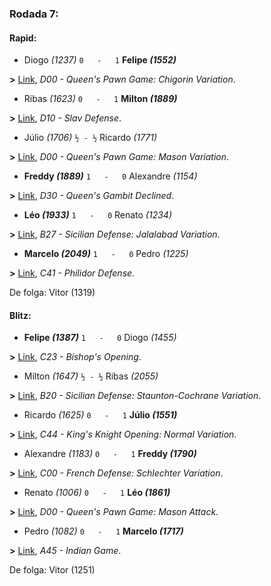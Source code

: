 ### Rodada 7:

#### Rapid:

* Diogo *(1237)* `0   -   1` **Felipe *(1552)***

**>** [Link](https://www.lichess.org/AW1ob8qv), *D00 - Queen's Pawn Game: Chigorin Variation*.
* Ribas *(1623)* `0   -   1` **Milton *(1889)***

**>** [Link](https://www.lichess.org/4PHI8qN4), *D10 - Slav Defense*.
* Júlio *(1706)* `½ - ½` Ricardo *(1771)*

**>** [Link](https://www.lichess.org/Tflx76ez), *D00 - Queen's Pawn Game: Mason Variation*.
* **Freddy *(1889)*** `1   -   0`  Alexandre *(1154)*

**>** [Link](https://www.lichess.org/c4RUGpPR), *D30 - Queen's Gambit Declined*.
* **Léo *(1933)*** `1   -   0`  Renato *(1234)*

**>** [Link](https://www.lichess.org/qlgtkmyW), *B27 - Sicilian Defense: Jalalabad Variation*.
* **Marcelo *(2049)*** `1   -   0`  Pedro *(1225)*

**>** [Link](https://www.lichess.org/mvtmGlJJ), *C41 - Philidor Defense*.

De folga: Vitor (1319)

#### Blitz:

* **Felipe *(1387)*** `1   -   0`  Diogo *(1455)*

**>** [Link](https://www.lichess.org/K27unGrd), *C23 - Bishop's Opening*.
* Milton *(1647)* `½ - ½` Ribas *(2055)*

**>** [Link](https://www.lichess.org/JY2PY2di), *B20 - Sicilian Defense: Staunton-Cochrane Variation*.
* Ricardo *(1625)* `0   -   1` **Júlio *(1551)***

**>** [Link](https://www.lichess.org/m0SZj8Sq), *C44 - King's Knight Opening: Normal Variation*.
* Alexandre *(1183)* `0   -   1` **Freddy *(1790)***

**>** [Link](https://www.lichess.org/BU6Y8gxM), *C00 - French Defense: Schlechter Variation*.
* Renato *(1006)* `0   -   1` **Léo *(1861)***

**>** [Link](https://www.lichess.org/Zuj9WuHM), *D00 - Queen's Pawn Game: Mason Attack*.
* Pedro *(1082)* `0   -   1` **Marcelo *(1717)***

**>** [Link](https://www.lichess.org/LkJD4S6R), *A45 - Indian Game*.

De folga: Vitor (1251)

